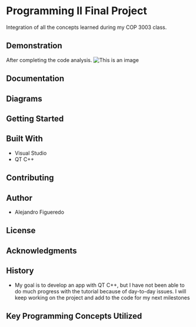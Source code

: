 # Programming II Final Project
Integration of all the concepts learned during my COP 3003 class.


## Demonstration
After completing the code analysis.
![This is an image](C:\Users\Owner\Pictures\IMAGE)

## Documentation


## Diagrams


## Getting Started


## Built With
* Visual Studio
* QT C++ 

## Contributing


## Author

* Alejandro Figueredo

## License


## Acknowledgments


## History

* My goal is to develop an app with QT C++, but I have not been able to do much progress with the tutorial because of day-to-day issues. I will keep working on the project and add to the code for my next milestones

## Key Programming Concepts Utilized

